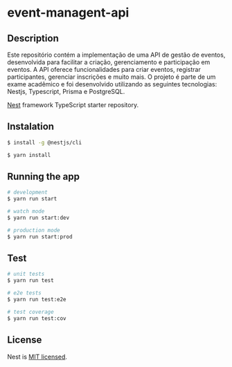 # event-managent-api


## Description
Este repositório contém a implementação de uma API  de gestão de eventos, desenvolvida para facilitar a criação, gerenciamento e participação em eventos. A API oferece funcionalidades para criar eventos, registrar participantes, gerenciar inscrições e muito mais. O projeto é parte de um exame acadêmico e foi desenvolvido utilizando as seguintes tecnologias: Nestjs, Typescript, Prisma e PostgreSQL. 



[Nest](https://github.com/nestjs/nest) framework TypeScript starter repository.

## Instalation

```bash
$ install -g @nestjs/cli

```


```bash
$ yarn install
```

## Running the app

```bash
# development
$ yarn run start

# watch mode
$ yarn run start:dev

# production mode
$ yarn run start:prod
```

## Test

```bash
# unit tests
$ yarn run test

# e2e tests
$ yarn run test:e2e

# test coverage
$ yarn run test:cov
```

## License

Nest is [MIT licensed](LICENSE).
